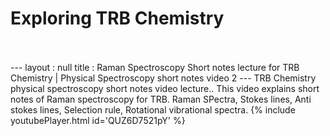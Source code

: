 <h1>Exploring TRB Chemistry</h1><br><br>---
layout : null
title : Raman Spectroscopy Short notes lecture for TRB Chemistry | Physical Spectroscopy short notes video 2
---
TRB Chemistry physical spectroscopy short notes video lecture..
This video explains short notes of Raman spectroscopy for TRB.
Raman SPectra,
Stokes lines,
Anti stokes lines,
Selection rule,
Rotational vibrational spectra.
{% include youtubePlayer.html id='QUZ6D7521pY' %}<br>